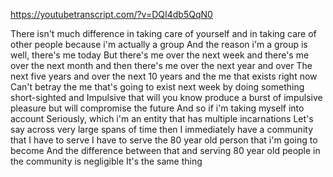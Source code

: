 https://youtubetranscript.com/?v=DQI4db5QqN0

 There isn't much difference in taking care of yourself and in taking care of other people because i'm actually a group And the reason i'm a group is well, there's me today But there's me over the next week and there's me over the next month and then there's me over the next year and over The next five years and over the next 10 years and the me that exists right now Can't betray the me that's going to exist next week by doing something short-sighted and Impulsive that will you know produce a burst of impulsive pleasure but will compromise the future And so if i'm taking myself into account Seriously, which i'm an entity that has multiple incarnations Let's say across very large spans of time then I immediately have a community that I have to serve I have to serve the 80 year old person that i'm going to become And the difference between that and serving 80 year old people in the community is negligible It's the same thing